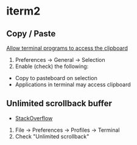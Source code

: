 # iterm2

## Copy / Paste

[Allow terminal programs to access the clipboard](https://github.com/neovim/neovim/issues/3702#issuecomment-157908755)

1. Preferences -> General -> Selection
1. Enable (check) the following:
  * Copy to pasteboard on selection
  * Applications in terminal may access clipboard

## Unlimited scrollback buffer

* [StackOverflow](https://stackoverflow.com/a/27616555)

1. File -> Preferences -> Profiles -> Terminal
1. Check "Unlimited scrollback"

